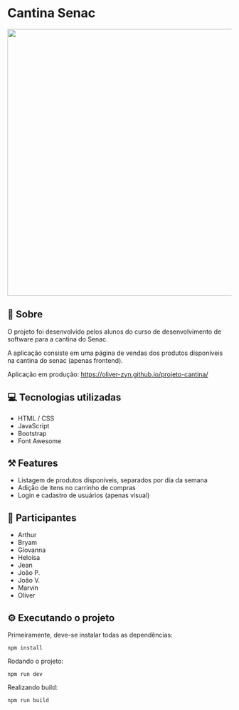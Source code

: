 # Cantina Senac

<img src="https://github.com/oliver-zyn/projeto-cantina/assets/89222905/fee67b8b-25f1-4d78-8ff5-22125bc02789" width="600" />

## 📖 Sobre

O projeto foi desenvolvido pelos alunos do curso de desenvolvimento de software para a cantina do Senac.

A aplicação consiste em uma página de vendas dos produtos disponíveis na cantina do senac (apenas frontend).

Aplicação em produção: https://oliver-zyn.github.io/projeto-cantina/

## 💻 Tecnologias utilizadas

- HTML / CSS
- JavaScript
- Bootstrap
- Font Awesome

## ⚒️ Features

- Listagem de produtos disponíveis, separados por dia da semana
- Adição de itens no carrinho de compras
- Login e cadastro de usuários (apenas visual)

## 🙂 Participantes

- Arthur
- Bryam
- Giovanna
- Heloísa
- Jean
- João P.
- João V.
- Marvin
- Oliver

## ⚙️ Executando o projeto

Primeiramente, deve-se instalar todas as dependências:
```
npm install
```

Rodando o projeto:
```
npm run dev
```
Realizando build:
```
npm run build
```
